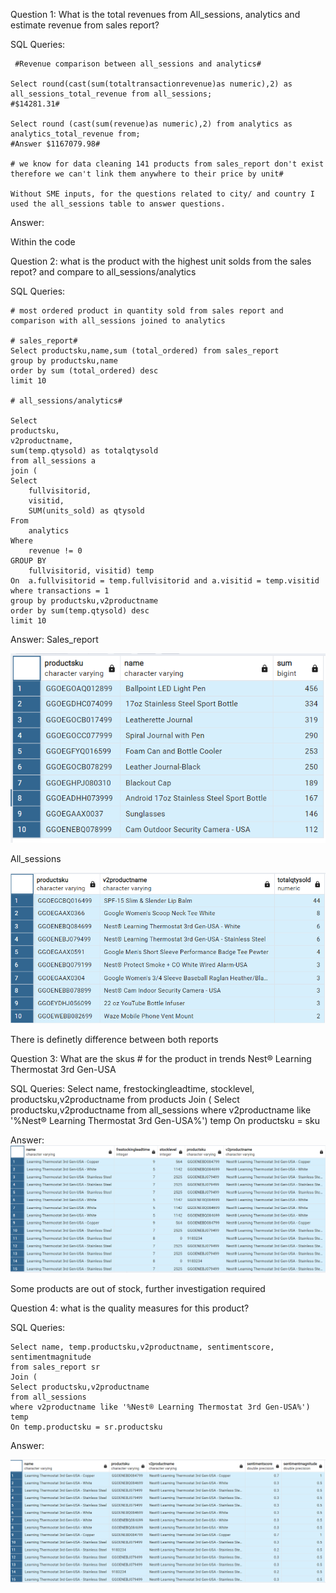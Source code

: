 Question 1: What is the total revenues from All_sessions,
analytics and estimate revenue from sales report?

SQL Queries:
```
 #Revenue comparison between all_sessions and analytics#

Select round(cast(sum(totaltransactionrevenue)as numeric),2) as all_sessions_total_revenue from all_sessions; 
#$14281.31#

Select round (cast(sum(revenue)as numeric),2) from analytics as analytics_total_revenue from;
#Answer $1167079.98#

# we know for data cleaning 141 products from sales_report don't exist therefore we can't link them anywhere to their price by unit#

Without SME inputs, for the questions related to city/ and country I used the all_sessions table to answer questions.

```


Answer: 

Within the code

Question 2: what is the product with the highest unit solds from the sales repot? and compare to all_sessions/analytics

SQL Queries:

```
# most ordered product in quantity sold from sales report and comparison with all_sessions joined to analytics

# sales_report#
Select productsku,name,sum (total_ordered) from sales_report
group by productsku,name
order by sum (total_ordered) desc
limit 10

# all_sessions/analytics#

Select 
productsku,
v2productname,							
sum(temp.qtysold) as totalqtysold
from all_sessions a
join (
Select 
    fullvisitorid, 
    visitid, 
    SUM(units_sold) as qtysold
From 
    analytics
Where 
    revenue != 0
GROUP BY 
    fullvisitorid, visitid) temp
On  a.fullvisitorid = temp.fullvisitorid and a.visitid = temp.visitid
where transactions = 1
group by productsku,v2productname
order by sum(temp.qtysold) desc
limit 10
```
Answer:
Sales_report

![Answerd21.png](Answerd21.png)

All_sessions

![Answer2.png](Answer2.png)


There is definetly difference between both reports

Question 3: What are the skus # for the product in trends Nest® Learning Thermostat 3rd Gen-USA

SQL Queries:
Select name, frestockingleadtime, stocklevel, productsku,v2productname
from products
Join (
Select productsku,v2productname
from all_sessions
where v2productname like '%Nest® Learning Thermostat 3rd Gen-USA%') temp
On productsku = sku



Answer:
![Answerd3.png](Answerd3.png)

Some products are out of stock, further investigation required

Question 4: what is the quality measures for this product?

SQL Queries:
```
Select name, temp.productsku,v2productname, sentimentscore, sentimentmagnitude
from sales_report sr
Join (
Select productsku,v2productname
from all_sessions 
where v2productname like '%Nest® Learning Thermostat 3rd Gen-USA%') temp
On temp.productsku = sr.productsku
```
Answer:

![Answerd4.png](Answerd4.png)




